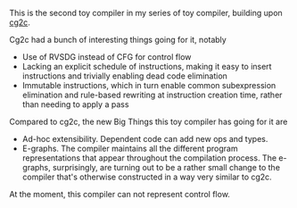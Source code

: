 This is the second toy compiler in my series of toy compiler, building
upon [cg2c](https://github.com/nanokatze/cg2c).

Cg2c had a bunch of interesting things going for it, notably
* Use of RVSDG instead of CFG for control flow
* Lacking an explicit schedule of instructions, making it easy to insert
  instructions and trivially enabling dead code elimination
* Immutable instructions, which in turn enable common subexpression elimination
  and rule-based rewriting at instruction creation time, rather than needing to
  apply a pass

Compared to cg2c, the new Big Things this toy compiler has going for it are
* Ad-hoc extensibility. Dependent code can add new ops and types.
* E-graphs. The compiler maintains all the different program representations
  that appear throughout the compilation process. The e-graphs, surprisingly,
  are turning out to be a rather small change to the compiler that's otherwise
  constructed in a way very similar to cg2c.

At the moment, this compiler can not represent control flow.
